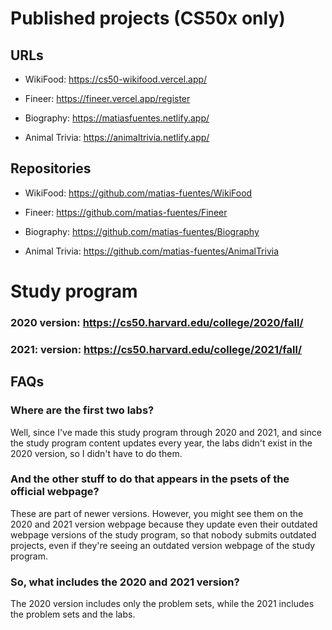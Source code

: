 # Published projects (CS50x only)

## URLs

-   WikiFood: https://cs50-wikifood.vercel.app/

-   Fineer: https://fineer.vercel.app/register

-   Biography: https://matiasfuentes.netlify.app/

-   Animal Trivia: https://animaltrivia.netlify.app/

## Repositories

-   WikiFood: https://github.com/matias-fuentes/WikiFood

-   Fineer: https://github.com/matias-fuentes/Fineer

-   Biography: https://github.com/matias-fuentes/Biography

-   Animal Trivia: https://github.com/matias-fuentes/AnimalTrivia

# Study program

### 2020 version: https://cs50.harvard.edu/college/2020/fall/

### 2021: version: https://cs50.harvard.edu/college/2021/fall/

## FAQs

### Where are the first two labs?

Well, since I've made this study program through 2020 and 2021, and since the study program content updates every year,
the labs didn't exist in the 2020 version, so I didn't have to do them.

### And the other stuff to do that appears in the psets of the official webpage?

These are part of newer versions. However, you might see them on the 2020 and 2021 version webpage because they update
even their outdated webpage versions of the study program, so that nobody submits outdated projects, even if they're
seeing an outdated version webpage of the study program.

### So, what includes the 2020 and 2021 version?

The 2020 version includes only the problem sets, while the 2021 includes the problem sets and the labs.
